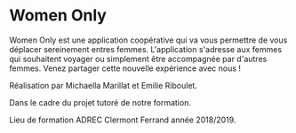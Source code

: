 # Women Only

Women Only est une application coopérative qui va vous permettre de vous déplacer sereinement entres femmes. L'application s'adresse aux femmes qui souhaitent voyager ou simplement être accompagnée par d'autres femmes. Venez partager cette nouvelle expérience avec nous !

Réalisation par Michaella Marillat et Emilie Riboulet. 

Dans le cadre du projet tutoré de notre formation.

Lieu de formation ADREC Clermont Ferrand année 2018/2019.